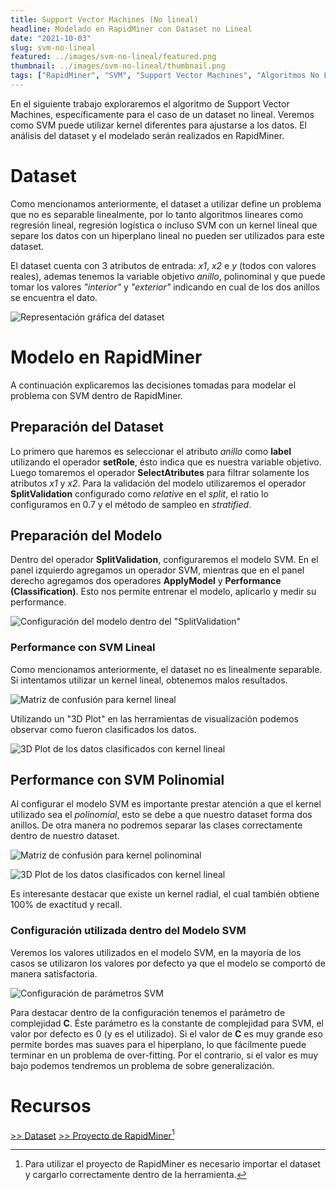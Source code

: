 ```yaml
---
title: Support Vector Machines (No lineal)
headline: Modelado en RapidMiner con Dataset no Lineal
date: "2021-10-03"
slug: svm-no-lineal
featured: ../images/svm-no-lineal/featured.png
thumbnail: ../images/svm-no-lineal/thumbnail.png
tags: ["RapidMiner", "SVM", "Support Vector Machines", "Algoritmos No Lineales"]
---
```


En el siguiente trabajo exploraremos el algoritmo de Support Vector Machines,
específicamente para el caso de un dataset no lineal. Veremos como SVM puede
utilizar kernel diferentes para ajustarse a los datos. El análisis del dataset
y el modelado serán realizados en RapidMiner.

# Dataset
Como mencionamos anteriormente, el dataset a utilizar define un problema que no
es separable linealmente, por lo tanto algoritmos lineares como regresión
lineal, regresión logística o incluso SVM con un kernel lineal que separe los
datos con un hiperplano lineal no pueden ser utilizados para este dataset.

El dataset cuenta con 3 atributos de entrada: _x1_, _x2_ e _y_ (todos con
valores reales), ademas tenemos la variable objetivo _anillo_, polinominal y
que puede tomar los valores _"interior"_ y _"exterior"_ indicando en cual de
los dos anillos se encuentra el dato. 

![Representación gráfica del dataset](../images/svm-no-lineal/dataset.png)

# Modelo en RapidMiner
A continuación explicaremos las decisiones tomadas para modelar el problema con
SVM dentro de RapidMiner.

## Preparación del Dataset
Lo primero que haremos es seleccionar el atributo _anillo_ como __label__
utilizando el operador __setRole__, ésto indica que es nuestra variable
objetivo. Luego tomaremos el operador __SelectAtributes__ para filtrar solamente
los atributos _x1_ y _x2_.  Para la validación del modelo utilizaremos el
operador __SplitValidation__ configurado como _relative_ en el _split_, el
ratio lo configuramos en 0.7 y el método de sampleo en _stratified_.

## Preparación del Modelo
Dentro del operador __SplitValidation__, configuraremos el modelo SVM.
En el panel izquierdo agregamos un operador SVM, mientras que en el panel
derecho agregamos dos operadores __ApplyModel__ y __Performance (Classification)__.
Esto nos permite entrenar el modelo, aplicarlo y medir su performance.

![Configuración del modelo dentro del "SplitValidation"](../images/svm-no-lineal/model.png)

### Performance con SVM Lineal
Como mencionamos anteriormente, el dataset no es linealmente separable. Si intentamos
utilizar un kernel lineal, obtenemos malos resultados.

![Matriz de confusión para kernel lineal](../images/svm-no-lineal/performance-lineal.png)

Utilizando un "3D Plot" en las herramientas de visualización podemos observar como
fueron clasificados los datos.

![3D Plot de los datos clasificados con kernel lineal](../images/svm-no-lineal/3d-plot-linear.png)

## Performance con SVM Polinomial
Al configurar el modelo SVM es importante prestar atención a que el kernel
utilizado sea el _polinomial_, esto se debe a que nuestro dataset forma dos
anillos. De otra manera no podremos separar las clases correctamente dentro de
nuestro dataset.

![Matriz de confusión para kernel polinominal](../images/svm-no-lineal/performance-poly.png)

![3D Plot de los datos clasificados con kernel lineal](../images/svm-no-lineal/3d-plot-poly.png)

Es interesante destacar que existe un kernel radial, el cual también obtiene 100%
de exactitud y recall.

### Configuración utilizada dentro del Modelo SVM
Veremos los valores utilizados en el modelo SVM, en la mayoría de los casos se 
utilizaron los valores por defecto ya que el modelo se comportó de manera satisfactoria.

![Configuración de parámetros SVM](../images/svm-no-lineal/params.png)

Para destacar dentro de la configuración tenemos el parámetro de complejidad __C__.
Éste parámetro es la constante de complejidad para SVM, el valor por defecto es 0
(y es el utilizado). Si el valor de __C__ es muy grande eso permite bordes mas suaves
para el hiperplano, lo que fácilmente puede terminar en un problema de over-fitting.
Por el contrario, si el valor es muy bajo podemos tendremos un problema de
sobre generalización.

# Recursos
[>> Dataset](no-lineal-dataset.csv)
[>> Proyecto de RapidMiner](svm-model.rmp)[^1]

[^1]: Para utilizar el proyecto de RapidMiner es necesario importar el dataset y cargarlo correctamente dentro de la herramienta.
